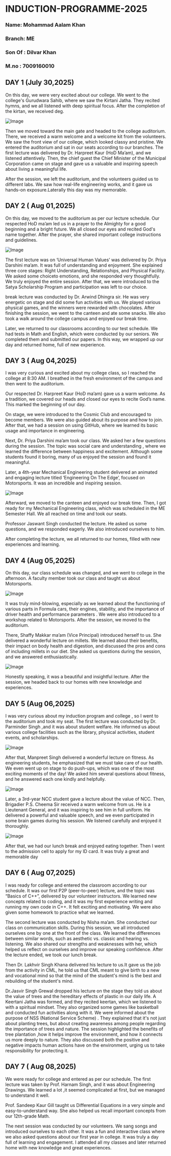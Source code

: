 # INDUCTION-PROGRAMME-2025
### Name: Mohammad Aalam Khan
### Branch: ME
### Son Of : Dilvar Khan
### M.no : 7009160010

## DAY 1 (July 30,2025)

On this day, we were very excited about our college. We went to the college's Gurudwara Sahib, where we saw the Kirtani Jatha. They recited hymns, and we all listened with deep spiritual focus. After the completion of the kirtan, we received deg.

![Image](https://github.com/user-attachments/assets/7b825fcb-91d4-4b63-9367-e02d8f27e291)

Then we moved toward the main gate and headed to the college auditorium. There, we received a warm welcome and a welcome kit from the volunteers. We saw the front view of our college, which looked classy and pristine.
We entered the auditorium and sat in our seats according to our branches. The first lecture was delivered by Dr. Harpreet Kaur (HoD Ma’am), and we listened attentively. Then, the chief guest the Chief Minister of the Municipal Corporation came on stage and gave us a valuable and inspiring speech about living a meaningful life.

After the session, we left the auditorium, and the volunteers guided us to different labs. We saw how real-life engineering works, and it gave us hands-on exposure.Laterally this day was my memorable.


## DAY 2 ( Aug 01,2025)

On this day, we moved to the auditorium as per our lecture schedule. Our respected HoD ma’am led us in a prayer to the Almighty for a good beginning and a bright future. We all closed our eyes and recited God's name together. After the prayer, she shared important college instructions and guidelines.

![Image](https://github.com/user-attachments/assets/68659d7d-a702-4811-b290-9c5f0f8c6689)

The first lecture was on ‘Universal Human Values’ was delivered by Dr. Priya Darshini ma’am. It was full of understanding and enjoyment. She explained three core stages: Right Understanding, Relationships, and Physical Facility. We asked some choiceto emotions, and she responded very thoughtfully. We truly enjoyed the entire session.
After that, we were introduced to the Satya Scholarship Program and participation was left to our choice.

break lecture was conducted by Dr. Arwind Dhingra sir. He was very energetic on stage and did some fun activities with us. We played various physical games, and the winners were rewarded with chocolates. 
After finishing the session, we went to the canteen and ate some snacks. We also took a walk around the college campus and enjoyed our break time.

Later, we returned to our classrooms according to our test schedule. We had tests in Math and English, which were conducted by our seniors. We completed them and submitted our papers.
In this way, we wrapped up our day and returned home, full of new experience. 

## DAY 3 ( Aug 04,2025)

I was very curious and excited about my college class, so I reached the college at 8:30 AM. I breathed in the fresh environment of the campus and then went to the auditorium.

Our respected Dr. Harpreet Kaur (HoD ma’am) gave us a warm welcome. As a tradition, we covered our heads and closed our eyes to recite God’s name. This marked the beginning of our day.

On stage, we were introduced to the Cosmic Club and encouraged to become members. We were also guided about its purpose and how to join. After that, we had a session on using GitHub, where we learned its basic usage and importance in engineering.

Next, Dr. Priya Darshini ma’am took our class. We asked her a few questions during the session. The topic was social care and understanding , where we learned the difference between happiness and excitement. Although some students found it boring, many of us enjoyed the session and found it meaningful.

Later, a 4th-year Mechanical Engineering student delivered an animated and engaging lecture titled ‘Engineering On The Edge’, focused on Motorsports. It was an incredible and inspiring session.

![Image](https://github.com/user-attachments/assets/d7ec51be-3c37-4548-b37a-641bb453abf1)

Afterward, we moved to the canteen and enjoyed our break time. Then, I got ready for my Mechanical Engineering class, which was scheduled in the ME Semester Hall. We all reached on time and took our seats.

Professor Jaswant Singh conducted the lecture. He asked us some questions, and we responded eagerly. We also introduced ourselves to him. 

After completing the lecture, we all returned to our homes, filled with new experiences and learning.

## DAY 4 (Aug 05,2025)
On this day, our class schedule was changed, and we went to college in the afternoon. A faculty member took our class and taught us about Motorsports. 

![Image](https://github.com/user-attachments/assets/bf7123a6-bf6c-4893-84ac-83fda9f3edaf)

It was truly mind-blowing, especially as we learned about the functioning of various parts in Formula cars, their engines, stability, and the importance of driver health and performance parameters . We were also introduced to a workshop related to Motorsports. After the session, we moved to the auditorium.

There, Shaffy Makkar ma’am (Vice Principal) introduced herself to us. She delivered a wonderful lecture on millets. We learned about their benefits, their impact on body health and digestion, and discussed the pros and cons of including millets in our diet. She asked us questions during the session, and we answered enthusiastically.

![Image](https://github.com/user-attachments/assets/f967b199-ef0d-4c4a-897d-5add3dff8269)

Honestly speaking, it was a beautiful and insightful lecture. After the session, we headed back to our homes with new knowledge and experiences.

## DAY 5 (Aug 06,2025) 

I was very curious about my induction program and college , so I went to the auditorium and took my seat. The first lecture was conducted by Dr. Parminder Singh ,and it was about student welfare. He informed us about various college facilities such as the library, physical activities, student events, and scholarships.

![Image](https://github.com/user-attachments/assets/471ae686-5592-4ffa-bcc1-340949f2be38)

After that, Manpreet Singh delivered a wonderful lecture on fitness. As engineering students, he emphasized that we must take care of our health. We even went up on stage to do push-ups, which was one of the most exciting moments of the day! We asked him several questions about fitness, and he answered each one kindly and helpfully.

![Image](https://github.com/user-attachments/assets/52a7321c-b630-44a1-9d16-d542808177cf)

Later, a 3rd-year NCC student gave a lecture about the value of NCC. Then, Brigadier P.S. Cheema Sir received a warm welcome from us. He is a Lieutenant General, and it was inspiring to see him in full uniform. He delivered a powerful and valuable speech, and we even participated in some brain games during his session. We listened carefully and enjoyed it thoroughly.

![Image](https://github.com/user-attachments/assets/befaba6e-8fb5-4af3-86e2-7090203f54e3)


After that, we had our lunch break and enjoyed eating together. Then I went to the admission cell to apply for my ID card.
It was truly a great and memorable day

## DAY 6 ( Aug 07,2025)

I was ready for college and entered the classroom according to our schedule. It was our first P2P (peer-to-peer) lecture, and the topic was “Basics of C++”, delivered by our volunteer instructors. 
We learned new concepts related to coding, and it was my first experience writing and running my own code in C++. It felt exciting and motivating. We were also given some homework to practice what we learned.

The second lecture was conducted by Nisha ma’am. She conducted our class on communication skills. During this session, we all introduced ourselves one by one at the front of the class. We learned the differences between similar words, such as aesthetic vs. classic and hearing vs. listening. We also shared our strengths and weaknesses with her, which helped us reflect on ourselves and improve our speaking confidence. 
After the lecture ended, we took our lunch break.

Then Dr. Lakhvir Singh Khana delivered his lecture to us.It gave us the job from the activity in CML, he told us that CML meant to give birth to a new and vocational mind so that the mind of the student's mind is the best and rebuilding of the student's mind.

Dr.Jasvir Singh Grewal dropped his lecture on the stage they told us about the value of trees and the hereditary effects of plastic in our daily life. A Keertani Jatha was formed, and they recited keertan, which we listened to with a spiritual mindset. They also organized some games like basketball and conducted fun activities along with it. We were informed about the purpose of NSS (National Service Scheme) . They explained that it's not just about planting trees, but about creating awareness among people regarding the importance of trees and nature. The session highlighted the benefits of tree plantation ,how it helps improve the environment, and how it connects us more deeply to nature. They also discussed both the positive and negative impacts human actions have on the environment, urging us to take responsibility for protecting it.

## DAY 7 ( Aug 08,2025)

We were ready for college and entered as per our schedule. The first lecture was taken by Prof. Harnam Singh, and it was about Engineering Drawings. We learned a lot ,it seemed complicated at first, but we managed to understand it well.

Prof. Sandeep Kaur Gill taught us Differential Equations in a very simple and easy-to-understand way. She also helped us recall important concepts from our 12th-grade Math.

The next session was conducted by our volunteers. We sang songs and introduced ourselves to each other. It was a fun and interactive class where we also asked questions about our first year in college.
It was truly a day full of learning and engagement. I attended all my classes and later returned home with new knowledge and great experiences.



